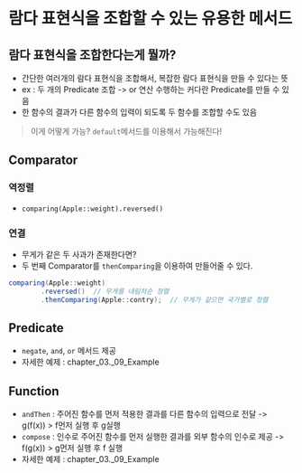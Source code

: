 # 람다 표현식을 조합할 수 있는 유용한 메서드
## 람다 표현식을 조합한다는게 뭘까?
- 간단한 여러개의 람다 표현식을 조합해서, 복잡한 람다 표현식을 만들 수 있다는 뜻
- ex : 두 개의 Predicate 조합 -> or 연산 수행하는 커다란 Predicate를 만들 수 있음
- 한 함수의 결과가 다른 함수의 입력이 되도록 두 함수를 조합할 수도 있음

> 이게 어떻게 가능? `default`메서드를 이용해서 가능해진다!


## Comparator
### 역정렬
- `comparing(Apple::weight).reversed()`

### 연결
- 무게가 같은 두 사과가 존재한다면?
- 두 번째 Comparator를 `thenComparing`을 이용하여 만들어줄 수 있다.
```java
comparing(Apple::weight)
        .reversed()  // 무게를 내림차순 정렬
        .thenComparing(Apple::contry);  // 무게가 같으면 국가별로 정렬
```


## Predicate
- `negate`, `and`, `or` 메서드 제공
- 자세한 예제 : chapter_03._09_Example


## Function
- `andThen` : 주어진 함수를 먼저 적용한 결과를 다른 함수의 입력으로 전달 ->  g(f(x)) > f먼저 실행 후 g실행
- `compose` : 인수로 주어진 함수를 먼저 실행한 결과를 외부 함수의 인수로 제공 -> f(g(x)) > g먼저 실행 후 f 실행
- 자세한 예제 : chapter_03._09_Example
